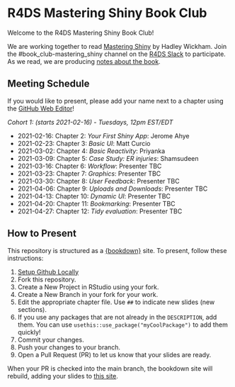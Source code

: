 # R4DS Mastering Shiny Book Club

Welcome to the R4DS Mastering Shiny Book Club!

We are working together to read [Mastering Shiny](https://mastering-shiny.org/) by Hadley Wickham.
Join the #book_club-mastering_shiny channel on the [R4DS Slack](https://r4ds.io/join) to participate.
As we read, we are producing [notes about the book](https://r4ds.github.io/bookclub-mshiny/).

## Meeting Schedule

If you would like to present, please add your name next to a chapter using the [GitHub Web Editor](https://youtu.be/d41oc2OMAuI)!

*Cohort 1: (starts 2021-02-16) - Tuesdays, 12pm EST/EDT*

- 2021-02-16: Chapter 2: _Your First Shiny App_: Jerome Ahye
- 2021-02-23: Chapter 3: _Basic UI_: Matt Curcio
- 2021-03-02: Chapter 4: _Basic Reactivity_: Priyanka
- 2021-03-09: Chapter 5: _Case Study: ER injuries_: Shamsudeen
- 2021-03-16: Chapter 6: _Workflow_: Presenter TBC
- 2021-03-23: Chapter 7: _Graphics_: Presenter TBC
- 2021-03-30: Chapter 8: _User Feedback_: Presenter TBC
- 2021-04-06: Chapter 9: _Uploads and Downloads_: Presenter TBC
- 2021-04-13: Chapter 10: _Dynamic UI_: Presenter TBC
- 2021-04-20: Chapter 11: _Bookmarking_: Presenter TBC
- 2021-04-27: Chapter 12: _Tidy evaluation_: Presenter TBC

## How to Present

This repository is structured as a [{bookdown}](https://CRAN.R-project.org/package=bookdown) site.
To present, follow these instructions:

1. [Setup Github Locally](https://www.youtube.com/watch?v=hNUNPkoledI)
2. Fork this repository.
3. Create a New Project in RStudio using your fork.
4. Create a New Branch in your fork for your work.
5. Edit the appropriate chapter file. Use `##` to indicate new slides (new sections).
6. If you use any packages that are not already in the `DESCRIPTION`, add them. You can use `usethis::use_package("myCoolPackage")` to add them quickly!
7. Commit your changes.
8. Push your changes to your branch.
9. Open a Pull Request (PR) to let us know that your slides are ready.

When your PR is checked into the main branch, the bookdown site will rebuild, adding your slides to [this site](https://r4ds.github.io/bookclub-mshiny/).
